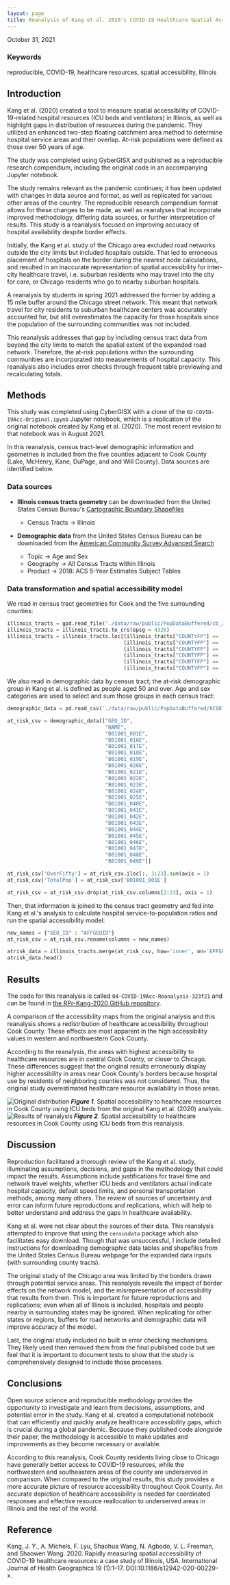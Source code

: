 ```yaml
---
layout: page
title: Reanalysis of Kang et al. 2020's COVID-19 Healthcare Spatial Accessibility Model
---
```

October 31, 2021

### Keywords
reproducible, COVID-19, healthcare resources, spatial accessibility, Illinois

## Introduction

Kang et al. (2020) created a tool to measure spatial accessibility of COVID-19-related hospital resources (ICU beds and ventilators) in Illinois, as well as highlight gaps in distribution of resources during the pandemic. They utilized an enhanced two-step floating catchment area method to determine hospital service areas and their overlap. At-risk populations were defined as those over 50 years of age.

The study was completed using GyberGISX and published as a reproducible research compendium, including the original code in an accompanying Jupyter notebook.

The study remains relevant as the pandemic continues; it has been updated with changes in data source and format, as well as replicated for various other areas of the country. The reproducible research compendium format allows for these changes to be made, as well as reanalyses that incorporate improved methodology, differing data sources, or further interpretation of results. This study is a reanalysis focused on improving accuracy of hospital availability despite border effects.

Initially, the Kang et al. study of the Chicago area excluded road networks outside the city limits but included hospitals outside. That led to erroneous placement of hospitals on the border during the nearest node calculations, and resulted in an inaccurate representation of spatial accessibility for inter-city healthcare travel, i.e. suburban residents who may travel into the city for care, or Chicago residents who go to nearby suburban hospitals.

A reanalysis by students in spring 2021 addressed the former by adding a 15 mile buffer around the Chicago street network. This meant that network travel for city residents to suburban healthcare centers was accurately accounted for, but still overestimates the capacity for those hospitals since the population of the surrounding communities was not included.

This reanalysis addresses that gap by including census tract data from beyond the city limits to match the spatial extent of the expanded road network. Therefore, the at-risk populations within the surrounding communities are incorporated into measurements of hospital capacity. This reanalysis also includes error checks through frequent table previewing and recalculating totals.

## Methods

This study was completed using CyberGISX with a clone of the `02-COVID-19Acc-Original.ipynb` Jupyter notebook, which is a replication of the original notebook created by Kang et al. (2020). The most recent revision to that notebook was in August 2021.

In this reanalysis, census tract-level demographic information and geometries is included from the five counties adjacent to Cook County (Lake, McHenry, Kane, DuPage, and and Will County). Data sources are identified below.

### Data sources

- **Illinois census tracts geometry** can be downloaded from the United States Census Bureau's [Cartographic Boundary Shapefiles](https://www.census.gov/geographies/mapping-files/time-series/geo/carto-boundary-file.html)
  - Census Tracts → Illinois


- **Demographic data** from the United States Census Bureau can be downloaded from the [American Community Survey Advanced Search](https://data.census.gov/cedsci/table?text=b1001%20acs&t=Age%20and%20Sex&g=0400000US17%241400000&tid=ACSST5Y2019.S0101)
  - Topic → Age and Sex
  - Geography → All Census Tracts within Illinois
  - Product → 2018: ACS 5-Year Estimates Subject Tables

### Data transformation and spatial accessibility model

We read in census tract geometries for Cook and the five surrounding counties:

```py
illinois_tracts = gpd.read_file('./data/raw/public/PopDataBuffered/cb_2018_17_tract_500k.shp')
illinois_tracts = illinois_tracts.to_crs(epsg = 4326)
illinois_tracts = illinois_tracts.loc[(illinois_tracts["COUNTYFP"] == '031') |
                                      (illinois_tracts["COUNTYFP"] == '197') |
                                      (illinois_tracts["COUNTYFP"] == '043') |
                                      (illinois_tracts["COUNTYFP"] == '089') |
                                      (illinois_tracts["COUNTYFP"] == '097') |
                                      (illinois_tracts["COUNTYFP"] == '111')]
```
We also read in demographic data by census tract; the at-risk demographic group in Kang et al. is defined as people aged 50 and over. Age and sex categories are used to select and sum those groups in each census tract:
```py
demographic_data = pd.read_csv('./data/raw/public/PopDataBuffered/ACSDT5Y2018.B01001_data_with_overlays_2021-10-28T145639.csv', sep = ',', skiprows = [1,1])

at_risk_csv = demographic_data[["GEO_ID",
                                "NAME",
                                "B01001_001E",
                                "B01001_016E",
                                "B01001_017E",
                                "B01001_018E",
                                "B01001_019E",
                                "B01001_020E",
                                "B01001_021E",
                                "B01001_022E",
                                "B01001_023E",
                                "B01001_024E",
                                "B01001_025E",
                                "B01001_040E",
                                "B01001_041E",
                                "B01001_042E",
                                "B01001_043E",
                                "B01001_044E",
                                "B01001_045E",
                                "B01001_046E",
                                "B01001_047E",
                                "B01001_048E",
                                "B01001_049E"]]

at_risk_csv['OverFifty'] = at_risk_csv.iloc[:, 3:23].sum(axis = 1)
at_risk_csv['TotalPop'] = at_risk_csv['B01001_001E']

at_risk_csv = at_risk_csv.drop(at_risk_csv.columns[2:23], axis = 1)
```
Then, that information is joined to the census tract geometry and fed into Kang et al.'s analysis to calculate hospital service-to-population ratios and run the spatial accessibility model:

```py
new_names = {"GEO_ID" : "AFFGEOID"}
at_risk_csv = at_risk_csv.rename(columns = new_names)

atrisk_data = illinois_tracts.merge(at_risk_csv, how='inner', on='AFFGEOID')
atrisk_data.head()
```

## Results
The code for this reanalysis is called `04-COVID-19Acc-Reanalysis-323f21` and can be found in [the RPr-Kang-2020 GitHub repository](https://github.com/emwaugh/RPr-Kang-2020).

A comparison of the accessibility maps from the original analysis and this reanalysis shows a redistribution of healthcare accessibility throughout Cook County. These effects are most apparent in the high accessibility values in western and northwestern Cook County.

According to the reanalysis, the areas with highest accessibility to healthcare resources are in central Cook County, or closer to Chicago. These differences suggest that the original results erroneously display higher accessibility in areas near Cook County's borders because hospital use by residents of neighboring counties was not considered. Thus, the original study overestimated healthcare resource availability in those areas.

![Original distribution](assets/ORIG_pop_hospital_icu_beds_continuous.png)
***Figure 1***. Spatial accessibility to healthcare resources in Cook County using ICU beds from the original Kang et al. (2020) analysis.
![Results of reanalysis](assets/REAN_pop_hospital_icu_beds_continuous.png)
***Figure 2***. Spatial accessibility to healthcare resources in Cook County using ICU beds from this reanalysis.

## Discussion

Reproduction facilitated a thorough review of the Kang et al. study, illuminating assumptions, decisions, and gaps in the methodology that could impact the results. Assumptions include justifications for travel time and network travel weights, whether ICU beds and ventilators actual indicate hospital capacity, default speed limits, and personal transportation methods, among many others. The review of sources of uncertainty and error can inform future reproductions and replications, which will help to better understand and address the gaps in healthcare availability.

Kang et al. were not clear about the sources of their data. This reanalysis attempted to improve that using the `censusdata` package which also facilitates easy download. Though that was unsuccessful, I include detailed instructions for downloading demographic data tables and shapefiles from the United States Census Bureau webpage for the expanded data inputs (with surrounding county tracts).

The original study of the Chicago area was limited by the borders drawn through potential service areas. This reanalysis reveals the impact of border effects on the network model, and the misrepresentation of accessibility that results from them. This is important for future reproductions and replications; even when all of Illinois is included, hospitals and people nearby in surrounding states may be ignored. When replicating for other states or regions, buffers for road networks and demographic data will improve accuracy of the model.

Last, the original study included no built in error checking mechanisms. They likely used then removed them from the final published code but we feel that it is important to document tests to show that the study is comprehensively designed to include those processes.

## Conclusions

Open source science and reproducible methodology provides the opportunity to investigate and learn from decisions, assumptions, and potential error in the study. Kang et al. created a computational notebook that can efficiently and quickly analyze healthcare accessibility gaps, which is crucial during a global pandemic. Because they published code alongside their paper, the methodology is accessible to make updates and improvements as they become necessary or available.

According to this reanalysis, Cook County residents living close to Chicago have generally better access to COVID-19 resources, while the northwestern and southeastern areas of the county are underserved in comparison. When compared to the original results, this study provides a more accurate picture of resource accessibility throughout Cook County.  An accurate depiction of healthcare accessibility is needed for coordinated responses and effective resource reallocation to underserved areas in Illinois and the rest of the world.

## Reference

Kang, J. Y., A. Michels, F. Lyu, Shaohua Wang, N. Agbodo, V. L. Freeman, and Shaowen Wang. 2020. Rapidly measuring spatial accessibility of COVID-19 healthcare resources: a case study of Illinois, USA. International Journal of Health Geographics 19 (1):1–17. DOI:10.1186/s12942-020-00229-x.
